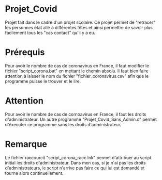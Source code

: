 # Projet_Covid
Projet fait dans le cadre d'un projet scolaire. Ce projet permet de "retracer" les personnes état allé à différentes fêtes et ainsi permettre de savoir plus facilement tous les "cas contact" qu'il y a eu.

# Prérequis
Pour avoir le nombre de cas de coronavirus en France, il faut modifier le fichier "script_corona.bat" en mettant le chemin absolu. Il faut bien faire attention à laisser le nom du fichier "fichier_coronavirus.csv" afin que le programme puisse le trouver et le lire. 

# Attention 
Pour avoir le nombre de cas de cornoavirus en France, il faut les droits d'administrateur. Un autre programme "Projet_Covid_Sans_Admin.c" permet d'éxecuter ce programme sans les droits d'administrateur. 

# Remarque
Le fichier raccourcit "script_corona_racc.lnk" permet d'attribuer au script initial les droits d'administrateur. Dans mon cas, si je n'ai pas les droits d'administrateurs, le script n'arrive pas faire ce qui lui est demandé et tourne alors continuellement. 
